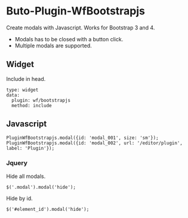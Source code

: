# Buto-Plugin-WfBootstrapjs

Create modals with Javascript. Works for Bootstrap 3 and 4.

- Modals has to be closed with a button click.
- Multiple modals are supported.

## Widget
Include in head.
```
type: widget
data:
  plugin: wf/bootstrapjs
  method: include
```


## Javascript
```
PluginWfBootstrapjs.modal({id: 'modal_001', size: 'sm'});
PluginWfBootstrapjs.modal({id: 'modal_002', url: '/editor/plugin', label: 'Plugin'});
```


### Jquery
Hide all modals.
```
$('.modal').modal('hide');
```
Hide by id.
```
$('#element_id').modal('hide');
```
